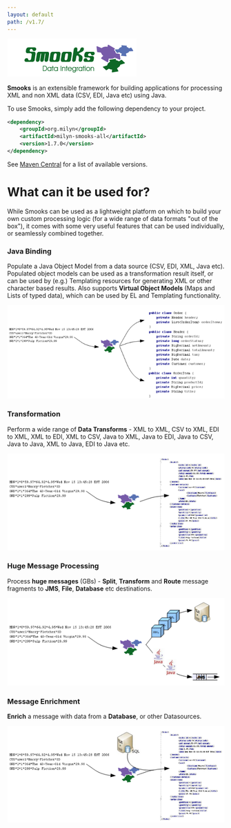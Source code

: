 ```yaml
---
layout: default
path: /v1.7/
---
```

<span data-page-nav="/index"></span>

<div class="main-page-logo">
    <img src="/assets/images/smooks-logo.png" />
</div>

__Smooks__ is an extensible framework for building applications for processing XML and non XML
data (CSV, EDI, Java etc) using Java.

To use Smooks, simply add the following dependency to your project.

```xml
<dependency>
    <groupId>org.milyn</groupId>
    <artifactId>milyn-smooks-all</artifactId>
    <version>1.7.0</version>
</dependency>
```

See [Maven Central](https://mvnrepository.com/artifact/org.milyn/milyn-smooks-all) for a list of available versions.

# What can it be used for?

While Smooks can be used as a lightweight platform on which to build your own custom processing logic (for a wide
range of data formats "out of the box"), it comes with some very useful features that can be used individually,
or seamlessly combined together.

### Java Binding

Populate a Java Object Model from a data source (CSV, EDI, XML, Java etc). Populated object models can be used as a 
transformation result itself, or can be used by (e.g.) Templating resources for generating XML or other character
based results. Also supports __Virtual Object Models__ (Maps and Lists of typed data), which can be used by EL and 
Templating functionality.

![Java Binding](assets/images/Binding.png)

### Transformation

Perform a wide range of __Data Transforms__ - XML to XML, CSV to XML, EDI to XML, XML to EDI, XML to CSV, Java to XML,
Java to EDI, Java to CSV, Java to Java, XML to Java, EDI to Java etc.

![Transform](assets/images/Transform.png)

### Huge Message Processing

Process __huge messages__ (GBs) - __Split__, __Transform__ and __Route__ message fragments to __JMS__, __File__,
__Database__ etc destinations.

![Huge Message Processing](assets/images/Hugetrans.png)

### Message Enrichment

__Enrich__ a message with data from a __Database__, or other Datasources.

![Enrich Messages](assets/images/Enrich.png)


